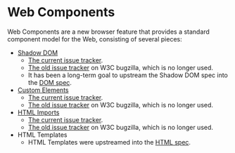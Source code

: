 Web Components
===============

Web Components are a new browser feature that provides a standard component model for the Web, consisting of several pieces:

- [Shadow DOM](http://w3c.github.io/webcomponents/spec/shadow/)
    - [The current issue tracker](https://github.com/w3c/webcomponents/labels/shadow-dom).
    - [The old issue tracker](https://www.w3.org/Bugs/Public/showdependencytree.cgi?id=14978) on W3C bugzilla, which is no longer used.
    - It has been a long-term goal to upstream the Shadow DOM spec into the [DOM spec](https://dom.spec.whatwg.org/).
- [Custom Elements](http://w3c.github.io/webcomponents/spec/custom/)
    - [The current issue tracker](https://github.com/w3c/webcomponents/labels/custom-elements).
    - [The old issue tracker](https://www.w3.org/Bugs/Public/showdependencytree.cgi?id=14968) on W3C bugzilla, which is no longer used.
- [HTML Imports](http://w3c.github.io/webcomponents/spec/imports/)
    - [The current issue tracker](https://github.com/w3c/webcomponents/labels/html-imports).
    - [The old issue tracker](https://www.w3.org/Bugs/Public/showdependencytree.cgi?id=20683) on W3C bugzilla, which is no longer used.
- HTML Templates
    - HTML Templates were upstreamed into the [HTML spec](https://html.spec.whatwg.org/multipage/scripting.html#the-template-element).
